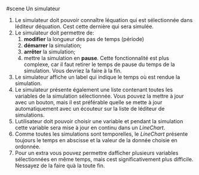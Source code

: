 #scene
Un simulateur
1.  Le simulateur doit pouvoir connaître léquation qui est sélectionnée dans léditeur déquation. Cest cette dernière qui sera simulée.
2.  Le simulateur doit permettre de:
	1.  **modifier** la longueur des pas de temps (période)
	2.  **démarrer** la simulation;
	3.  **arrêter** la simulation;
	4. mettre la simulation en **pause**. Cette fonctionnalité est plus complexe, car il faut retirer le temps de pause du temps de la simulation. Vous devriez la faire à la fin.
3.  Le simulateur affiche un label qui indique le temps où est rendue la simulation.
4.  Le simulateur présente également une liste contenant toutes les variables de la simulation sélectionnée. Vous pouvez la mettre à jour avec un bouton, mais il est préférable quelle se mette à jour automatiquement avec un écouteur sur la liste de léditeur de simulations.
5.  Lutilisateur doit pouvoir choisir une variable et pendant la simulation cette variable sera mise à jour en continu dans un *LineChart*.
6.  Comme toutes les simulations sont temporelles, le *LineChart* présente toujours le temps en abscisse et la valeur de la donnée choisie en ordonnée.
7.  Pour un extra vous pouvez permettre dafficher plusieurs variables sélectionnées en même temps, mais cest significativement plus difficile. Nessayez de la faire quà la toute fin.

